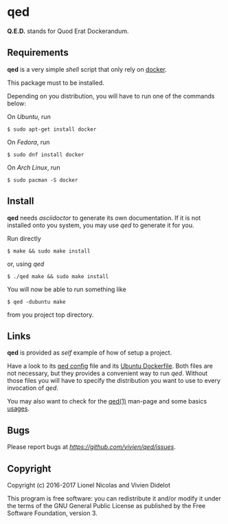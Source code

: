 # qed

**Q.E.D.** stands for Quod Erat Dockerandum.

## Requirements

**qed** is a very simple *shell* script that only rely on
[docker](https://github.com/docker/docker).

This package must to be installed.

Depending on you distribution, you will have to run one of the commands below:

On _Ubuntu_, run

    $ sudo apt-get install docker

On _Fedora_, run

    $ sudo dnf install docker

On _Arch Linux_, run

    $ sudo pacman -S docker

## Install

**qed** needs *asciidoctor* to generate its own documentation. If it is not
installed onto you system, you may use *qed* to generate it for you.

Run directly

    $ make && sudo make install

or, using _qed_

    $ ./qed make && sudo make install

You will now be able to run something like

    $ qed -dubuntu make

from you project top directory.

## Links

**qed** is provided as _self_ example of how of setup a project.

Have a look to its [qed config](.qed/config) file and its
[Ubuntu Dockerfile](.qed/Dockerfile.ubuntu). Both files are not necessary, but
they provides a convenient way to run *qed*. Without those files you will have
to specify the distribution you want to use to every invocation of *qed*.

You may also want to check for the [qed(1)](qed.1.adoc) man-page and some basics
[usages](qed.1.adoc#examples).

## Bugs

Please report bugs at *https://github.com/vivien/qed/issues*.

## Copyright

Copyright (c) 2016-2017 Lionel Nicolas and Vivien Didelot

This program is free software: you can redistribute it and/or modify it under
the terms of the GNU General Public License as published by the Free Software
Foundation, version 3.
